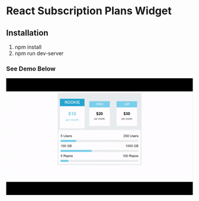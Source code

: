 # React Subscription Plans Widget

## Installation

1.  npm install
2.  npm run dev-server

### See Demo Below

![Widget Demo](SubscriptionPlansWidget.gif)
